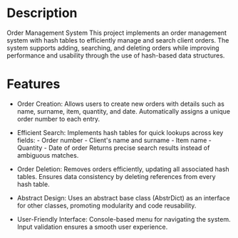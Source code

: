 # Description

Order Management System
This project implements an order management system with hash tables to efficiently manage and search client orders. The system supports adding, searching, and deleting orders while improving performance and usability through the use of hash-based data structures.

# Features

- Order Creation:
        Allows users to create new orders with details such as name, surname, item, quantity, and date.
        Automatically assigns a unique order number to each entry.

- Efficient Search:
        Implements hash tables for quick lookups across key fields:
           - Order number
           - Client's name and surname
           - Item name
           - Quantity
           - Date of order
        Returns precise search results instead of ambiguous matches.

- Order Deletion:
        Removes orders efficiently, updating all associated hash tables.
        Ensures data consistency by deleting references from every hash table.

- Abstract Design:
        Uses an abstract base class (AbstrDict) as an interface for other classes, promoting modularity and code reusability.

- User-Friendly Interface:
        Console-based menu for navigating the system.
        Input validation ensures a smooth user experience.
